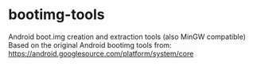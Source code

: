 bootimg-tools
=============

Android boot.img creation and extraction tools (also MinGW compatible)
Based on the original Android bootimg tools from:
  https://android.googlesource.com/platform/system/core
